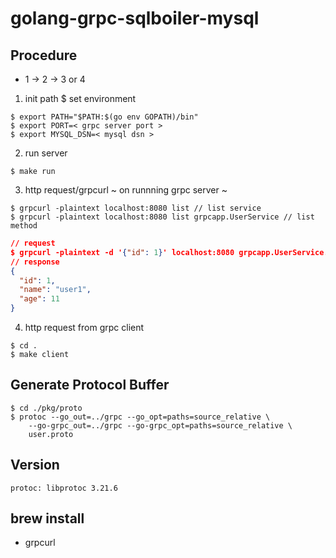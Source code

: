 # golang-grpc-sqlboiler-mysql

## Procedure
- 1 → 2 → 3 or 4
1. init path $ set environment
```
$ export PATH="$PATH:$(go env GOPATH)/bin"
$ export PORT=< grpc server port >
$ export MYSQL_DSN=< mysql dsn >

```

2. run server
```
$ make run
```

3. http request/grpcurl ~ on runnning grpc server ~
```
$ grpcurl -plaintext localhost:8080 list // list service
$ grpcurl -plaintext localhost:8080 list grpcapp.UserService // list method
```
```json
// request
$ grpcurl -plaintext -d '{"id": 1}' localhost:8080 grpcapp.UserService.User
// response
{
  "id": 1,
  "name": "user1",
  "age": 11
}
```

4. http request from grpc client
```
$ cd .
$ make client
```

## Generate Protocol Buffer
```
$ cd ./pkg/proto
$ protoc --go_out=../grpc --go_opt=paths=source_relative \
	--go-grpc_out=../grpc --go-grpc_opt=paths=source_relative \
	user.proto
```

## Version
```
protoc: libprotoc 3.21.6
```

## brew install
 - grpcurl


